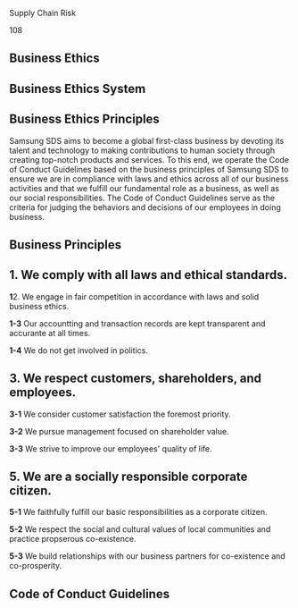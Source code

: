 Supply Chain Risk

108

## **Business Ethics**

## **Business Ethics System**

## **Business Ethics Principles**

Samsung SDS aims to become a global first-class business by devoting its talent and technology to making contributions to human society through creating top-notch products and services. To this end, we operate the Code of Conduct Guidelines based on the business principles of Samsung SDS to ensure we are in compliance with laws and ethics across all of our business activities and that we fulfill our fundamental role as a business, as well as our social responsibilities. The Code of Conduct Guidelines serve as the criteria for judging the behaviors and decisions of our employees in doing business.

## **Business Principles**

## **1. We comply with all laws and ethical standards.**

**1**2. We engage in fair competition in accordance with laws and solid business ethics.

**1-3** Our accountting and transaction records are kept transparent and accurante at all times.

**1-4** We do not get involved in politics.

## **3. We respect customers, shareholders, and employees.**

**3-1** We consider customer satisfaction the foremost priority.

**3-2** We pursue management focused on shareholder value.

**3-3** We strive to improve our employees' quality of life.

## **5. We are a socially responsible corporate citizen.**

**5-1** We faithfully fulfill our basic responsibilities as a corporate citizen.

**5-2** We respect the social and cultural values of local communities and practice propserous co-existence.

**5-3** We build relationships with our business partners for co-existence and co-prosperity.

## **Code of Conduct Guidelines**